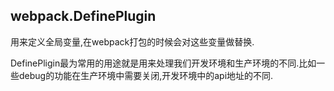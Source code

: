 ## webpack.DefinePlugin

用来定义全局变量,在webpack打包的时候会对这些变量做替换.

DefinePligin最为常用的用途就是用来处理我们开发环境和生产环境的不同.比如一些debug的功能在生产环境中需要关闭,开发环境中的api地址的不同.


